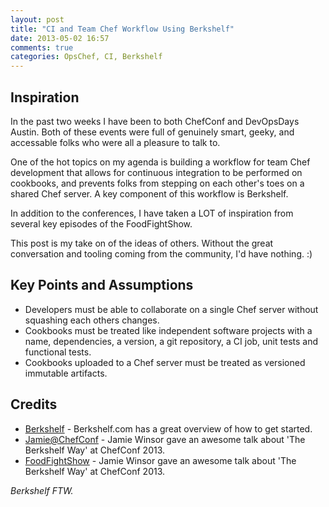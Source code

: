 ```yaml
---
layout: post
title: "CI and Team Chef Workflow Using Berkshelf"
date: 2013-05-02 16:57
comments: true
categories: OpsChef, CI, Berkshelf
---
```


Inspiration
-----------

In the past two weeks I have been to both ChefConf and DevOpsDays Austin.  Both of these events
were full of genuinely smart, geeky, and accessable folks who were all a pleasure to talk to.

One of the hot topics on my agenda is building a workflow for team Chef development that
allows for continuous integration to be performed on cookbooks, and prevents folks from stepping
on each other's toes on a shared Chef server.  A key component of this workflow is Berkshelf.

In addition to the conferences, I have taken a LOT of inspiration from several key episodes of the FoodFightShow. 

This post is my take on of the ideas of others.  Without the great conversation and tooling coming from the community, I'd have nothing.  :)

Key Points and Assumptions
--------------------------
- Developers must be able to collaborate on a single Chef server without squashing each others changes.
- Cookbooks must be treated like independent software projects with a name, dependencies, a version, a git repository, a CI job, unit tests and functional tests.
- Cookbooks uploaded to a Chef server must be treated as versioned immutable artifacts.  

Credits
-------

* [Berkshelf] - Berkshelf.com has a great overview of how to get started.
* [Jamie@ChefConf] - Jamie Winsor gave an awesome talk about 'The Berkshelf Way' at ChefConf 2013.
* [FoodFightShow] - Jamie Winsor gave an awesome talk about 'The Berkshelf Way' at ChefConf 2013.

*Berkshelf FTW.*

  [Berkshelf]: http://berkshelf.com/
  [Jamie@ChefConf]: http://www.youtube.com/watch?v=hYt0E84kYUI
  [FoodFightShow]: http://www.foodfightshow.org
  
  

    